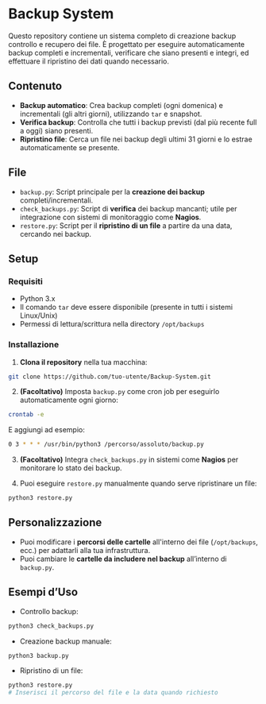 # Backup System

Questo repository contiene un sistema completo di creazione backup controllo e recupero dei file. È progettato per eseguire automaticamente backup completi e incrementali, verificare che siano presenti e integri, ed effettuare il ripristino dei dati quando necessario.

## Contenuto

- **Backup automatico**: Crea backup completi (ogni domenica) e incrementali (gli altri giorni), utilizzando `tar` e snapshot.
- **Verifica backup**: Controlla che tutti i backup previsti (dal più recente full a oggi) siano presenti.
- **Ripristino file**: Cerca un file nei backup degli ultimi 31 giorni e lo estrae automaticamente se presente.

## File

- `backup.py`: Script principale per la **creazione dei backup** completi/incrementali.
- `check_backups.py`: Script di **verifica** dei backup mancanti; utile per integrazione con sistemi di monitoraggio come **Nagios**.
- `restore.py`: Script per il **ripristino di un file** a partire da una data, cercando nei backup.

## Setup

### Requisiti

- Python 3.x
- Il comando `tar` deve essere disponibile (presente in tutti i sistemi Linux/Unix)
- Permessi di lettura/scrittura nella directory `/opt/backups`

### Installazione

1. **Clona il repository** nella tua macchina:

```bash
git clone https://github.com/tuo-utente/Backup-System.git
```

2. **(Facoltativo)** Imposta `backup.py` come cron job per eseguirlo automaticamente ogni giorno:

```bash
crontab -e
```

E aggiungi ad esempio:

```bash
0 3 * * * /usr/bin/python3 /percorso/assoluto/backup.py
```

3. **(Facoltativo)** Integra `check_backups.py` in sistemi come **Nagios** per monitorare lo stato dei backup.

4. Puoi eseguire `restore.py` manualmente quando serve ripristinare un file:

```bash
python3 restore.py
```

## Personalizzazione

- Puoi modificare i **percorsi delle cartelle** all'interno dei file (`/opt/backups`, ecc.) per adattarli alla tua infrastruttura.
- Puoi cambiare le **cartelle da includere nel backup** all’interno di `backup.py`.

## Esempi d’Uso

- Controllo backup:

```bash
python3 check_backups.py
```

- Creazione backup manuale:

```bash
python3 backup.py
```

- Ripristino di un file:

```bash
python3 restore.py
# Inserisci il percorso del file e la data quando richiesto
```
